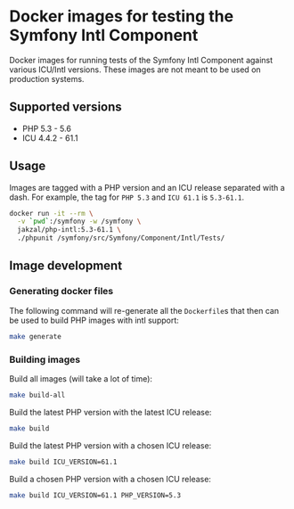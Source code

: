 # Docker images for testing the Symfony Intl Component

Docker images for running tests of the Symfony Intl Component against various
ICU/Intl versions. These images are not meant to be used on production systems.

## Supported versions

* PHP 5.3 - 5.6
* ICU 4.4.2 - 61.1

## Usage

Images are tagged with a PHP version and an ICU release separated with a dash.
For example, the tag for `PHP 5.3` and `ICU 61.1` is `5.3-61.1`.

```bash
docker run -it --rm \
  -v `pwd`:/symfony -w /symfony \
  jakzal/php-intl:5.3-61.1 \
  ./phpunit /symfony/src/Symfony/Component/Intl/Tests/
```

## Image development

### Generating docker files

The following command will re-generate all the `Dockerfile`s that then can
be used to build PHP images with intl support:

```bash
make generate
```

### Building images

Build all images (will take a lot of time):

```bash
make build-all
```

Build the latest PHP version with the latest ICU release:

```bash
make build
```

Build the latest PHP version with a chosen ICU release:

```bash
make build ICU_VERSION=61.1
```

Build a chosen PHP version with a chosen ICU release:

```bash
make build ICU_VERSION=61.1 PHP_VERSION=5.3
```
